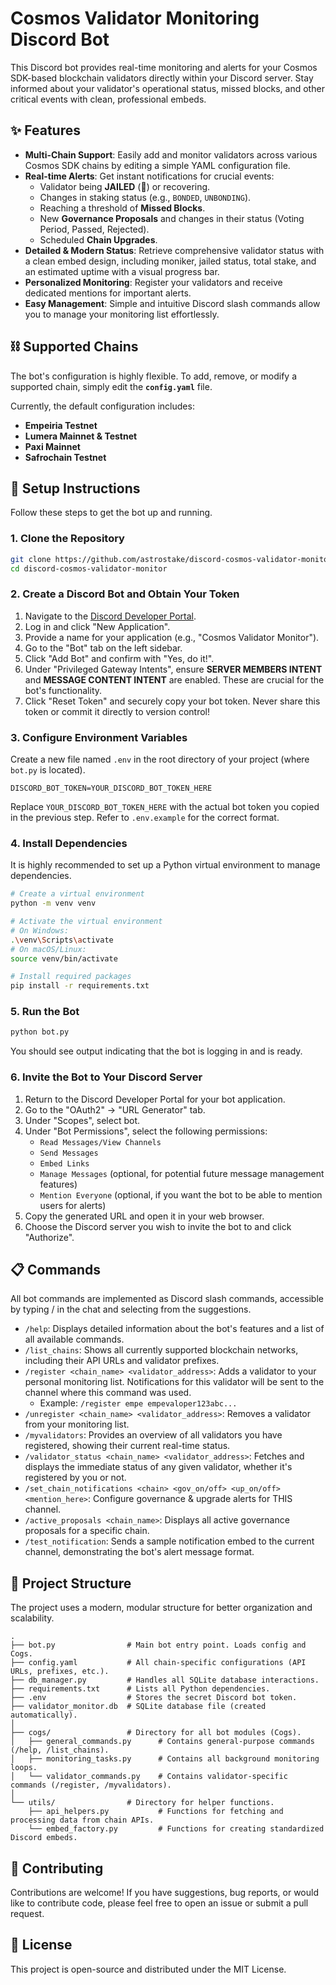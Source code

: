 # Cosmos Validator Monitoring Discord Bot

This Discord bot provides real-time monitoring and alerts for your Cosmos SDK-based blockchain validators directly within your Discord server. Stay informed about your validator's operational status, missed blocks, and other critical events with clean, professional embeds.

## ✨ Features

* **Multi-Chain Support**: Easily add and monitor validators across various Cosmos SDK chains by editing a simple YAML configuration file.
* **Real-time Alerts**: Get instant notifications for crucial events:
    * Validator being **JAILED** (🚨) or recovering.
    * Changes in staking status (e.g., `BONDED`, `UNBONDING`).
    * Reaching a threshold of **Missed Blocks**.
    * New **Governance Proposals** and changes in their status (Voting Period, Passed, Rejected).
    * Scheduled **Chain Upgrades**.
* **Detailed & Modern Status**: Retrieve comprehensive validator status with a clean embed design, including moniker, jailed status, total stake, and an estimated uptime with a visual progress bar.
* **Personalized Monitoring**: Register your validators and receive dedicated mentions for important alerts.
* **Easy Management**: Simple and intuitive Discord slash commands allow you to manage your monitoring list effortlessly.

## ⛓️ Supported Chains

The bot's configuration is highly flexible. To add, remove, or modify a supported chain, simply edit the **`config.yaml`** file.

Currently, the default configuration includes:

* **Empeiria Testnet**
* **Lumera Mainnet & Testnet**
* **Paxi Mainnet**
* **Safrochain Testnet**

## 🚀 Setup Instructions

Follow these steps to get the bot up and running.

### 1. Clone the Repository

```bash
git clone https://github.com/astrostake/discord-cosmos-validator-monitor.git
cd discord-cosmos-validator-monitor
```

### 2. Create a Discord Bot and Obtain Your Token

1. Navigate to the [Discord Developer Portal](https://discord.com/developers/applications).
2. Log in and click "New Application".
3. Provide a name for your application (e.g., "Cosmos Validator Monitor").
4. Go to the "Bot" tab on the left sidebar.
5. Click "Add Bot" and confirm with "Yes, do it!".
6. Under "Privileged Gateway Intents", ensure **SERVER MEMBERS INTENT** and **MESSAGE CONTENT INTENT** are enabled. These are crucial for the bot's functionality.
7. Click "Reset Token" and securely copy your bot token. Never share this token or commit it directly to version control!

### 3. Configure Environment Variables

Create a new file named `.env` in the root directory of your project (where `bot.py` is located).
```dotenv
DISCORD_BOT_TOKEN=YOUR_DISCORD_BOT_TOKEN_HERE
```

Replace `YOUR_DISCORD_BOT_TOKEN_HERE` with the actual bot token you copied in the previous step. Refer to `.env.example` for the correct format.

### 4. Install Dependencies

It is highly recommended to set up a Python virtual environment to manage dependencies.

```bash
# Create a virtual environment
python -m venv venv

# Activate the virtual environment
# On Windows:
.\venv\Scripts\activate
# On macOS/Linux:
source venv/bin/activate

# Install required packages
pip install -r requirements.txt
```

### 5. Run the Bot

```bash
python bot.py
```

You should see output indicating that the bot is logging in and is ready.

### 6. Invite the Bot to Your Discord Server

1. Return to the Discord Developer Portal for your bot application.
2. Go to the "OAuth2" -> "URL Generator" tab.
3. Under "Scopes", select bot.
4. Under "Bot Permissions", select the following permissions:
    - `Read Messages/View Channels`
    - `Send Messages`
    - `Embed Links`
    - `Manage Messages` (optional, for potential future message management features)
    - `Mention Everyone` (optional, if you want the bot to be able to mention users for alerts)
5. Copy the generated URL and open it in your web browser.
6. Choose the Discord server you wish to invite the bot to and click "Authorize".

## 📋 Commands
All bot commands are implemented as Discord slash commands, accessible by typing / in the chat and selecting from the suggestions.

- `/help`: Displays detailed information about the bot's features and a list of all available commands.
- `/list_chains`: Shows all currently supported blockchain networks, including their API URLs and validator prefixes.
- `/register <chain_name> <validator_address>`: Adds a validator to your personal monitoring list. Notifications for this validator will be sent to the channel where this command was used.
    - Example: `/register empe empevaloper123abc...`
- `/unregister <chain_name> <validator_address>`: Removes a validator from your monitoring list.
- `/myvalidators`: Provides an overview of all validators you have registered, showing their current real-time status.
- `/validator_status <chain_name> <validator_address>`: Fetches and displays the immediate status of any given validator, whether it's registered by you or not.
- `/set_chain_notifications <chain> <gov_on/off> <up_on/off> <mention_here>`: Configure governance & upgrade alerts for THIS channel.
- `/active_proposals <chain_name>`: Displays all active governance proposals for a specific chain.
- `/test_notification`: Sends a sample notification embed to the current channel, demonstrating the bot's alert message format.

## 📂 Project Structure

The project uses a modern, modular structure for better organization and scalability.

```
.
├── bot.py                # Main bot entry point. Loads config and Cogs.
├── config.yaml           # All chain-specific configurations (API URLs, prefixes, etc.).
├── db_manager.py         # Handles all SQLite database interactions.
├── requirements.txt      # Lists all Python dependencies.
├── .env                  # Stores the secret Discord bot token.
├── validator_monitor.db  # SQLite database file (created automatically).
│
├── cogs/                 # Directory for all bot modules (Cogs).
│   ├── general_commands.py      # Contains general-purpose commands (/help, /list_chains).
│   ├── monitoring_tasks.py      # Contains all background monitoring loops.
│   └── validator_commands.py    # Contains validator-specific commands (/register, /myvalidators).
│
└── utils/                # Directory for helper functions.
    ├── api_helpers.py           # Functions for fetching and processing data from chain APIs.
    └── embed_factory.py         # Functions for creating standardized Discord embeds.
```

## 🤝 Contributing

Contributions are welcome! If you have suggestions, bug reports, or would like to contribute code, please feel free to open an issue or submit a pull request.

## 📄 License
This project is open-source and distributed under the MIT License.
